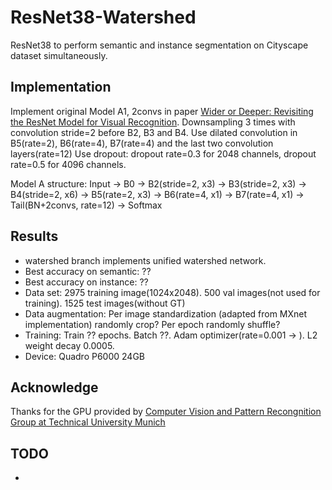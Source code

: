 # ResNet38-Watershed
ResNet38 to perform semantic and instance segmentation on Cityscape dataset simultaneously.


## Implementation

Implement original Model A1, 2convs in paper [Wider or Deeper: Revisiting the ResNet Model for Visual Recognition](https://arxiv.org/abs/1611.10080).
Downsampling 3 times with convolution stride=2 before B2, B3 and B4.
Use dilated convolution in B5(rate=2), B6(rate=4), B7(rate=4) and the last two convolution layers(rate=12)
Use dropout: dropout rate=0.3 for 2048 channels, dropout rate=0.5 for 4096 channels.

Model A structure: Input -> B0 -> B2(stride=2, x3) -> B3(stride=2, x3) -> B4(stride=2, x6) -> B5(rate=2, x3) -> B6(rate=4, x1) -> B7(rate=4, x1) ->
Tail(BN+2convs, rate=12) -> Softmax

## Results

- watershed branch implements unified watershed network.
- Best accuracy on semantic: ??
- Best accuracy on instance: ??
- Data set: 2975 training image(1024x2048). 500 val images(not used for training). 1525 test images(without GT) 
- Data augmentation: Per image standardization (adapted from MXnet implementation)  randomly crop? Per epoch randomly shuffle?
- Training: Train ?? epochs. Batch ??. Adam optimizer(rate=0.001 -> ). L2 weight decay 0.0005.
- Device: Quadro P6000 24GB

## Acknowledge

Thanks for the GPU provided by [Computer Vision and Pattern Recongnition Group at Technical University Munich](https://vision.in.tum.de/)

## TODO

- 
